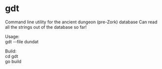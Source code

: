 gdt
===

Command line utility for the ancient dungeon (pre-Zork) database
Can read all the strings out of the database so far!

Usage:  
gdt --file dundat

Build:  
cd gdt  
go build  